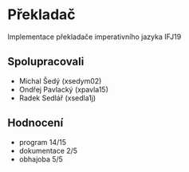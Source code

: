 # Překladač
Implementace překladače imperativního jazyka IFJ19
## Spolupracovali
- Michal Šedý (xsedym02)
- Ondřej Pavlacký (xpavla15)
- Radek Sedlář (xsedla1j)
## Hodnocení
- program 14/15
- dokumentace 2/5
- obhajoba 5/5
